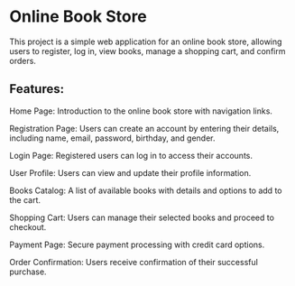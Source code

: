 # Online Book Store
This project is a simple web application for an online book store, allowing users to register, log in, view books, manage a shopping cart, and confirm orders.

## Features:

Home Page: Introduction to the online book store with navigation links.

Registration Page: Users can create an account by entering their details, including name, email, password, birthday, and gender.

Login Page: Registered users can log in to access their accounts.

User Profile: Users can view and update their profile information.

Books Catalog: A list of available books with details and options to add to the cart.

Shopping Cart: Users can manage their selected books and proceed to checkout.

Payment Page: Secure payment processing with credit card options.

Order Confirmation: Users receive confirmation of their successful purchase.
